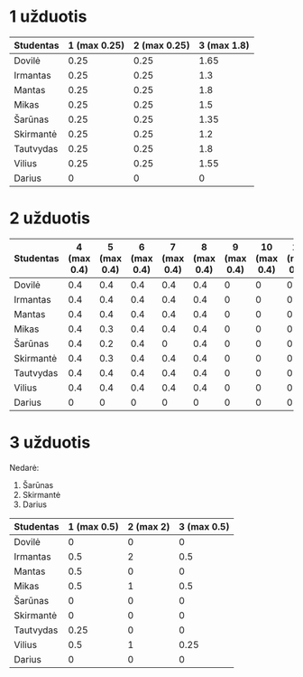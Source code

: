 # 1 užduotis
| Studentas | 1 (max 0.25) | 2 (max 0.25) | 3 (max 1.8) |
|-----------|-------------|-----------|-------------|
| Dovilė    |   0.25      |    0.25   |     1.65    |
| Irmantas  |   0.25      |    0.25   |     1.3     |
| Mantas    |   0.25      |    0.25   |     1.8     |
| Mikas     |   0.25      |    0.25   |     1.5     |
| Šarūnas   |   0.25      |    0.25   |     1.35    |
| Skirmantė |   0.25      |    0.25   |     1.2     |
| Tautvydas |   0.25      |    0.25   |     1.8     |
| Vilius    |   0.25      |    0.25   |     1.55    |
| Darius    |   0         |    0      |     0       |

# 2 užduotis 
| Studentas | 4 (max 0.4) | 5 (max 0.4) | 6 (max 0.4) | 7 (max 0.4) | 8 (max 0.4) | 9 (max 0.4) | 10 (max 0.4) | 11 (max 0.4) | 12 (max 0.4) | 13 (max 0.4) | 14 (max 0.4) | 15 (max 0.4) | 16 (max 0.4) |
|-----------|-------------|-----------  |-------------|-------------|-------------|-------------|-------------|-------------|-------------|-------------|-------------|-------------|-------------|
| Dovilė    | 0.4         | 0.4         | 0.4         | 0.4         | 0.4         | 0           | 0           | 0           | 0           | 0           | 0           | 0           | 0           |
| Irmantas  | 0.4         | 0.4         | 0.4         | 0.4         | 0.4         | 0           | 0           | 0           | 0           | 0           | 0           | 0           | 0           |
| Mantas    | 0.4         | 0.4         | 0.4         | 0.4         | 0.4         | 0           | 0           | 0           | 0           | 0           | 0           | 0           | 0           |
| Mikas     | 0.4         | 0.3         | 0.4         | 0.4         | 0.4         | 0           | 0           | 0           | 0           | 0           | 0           | 0           | 0           |
| Šarūnas   | 0.4         | 0.2         | 0.4         | 0           | 0.4         | 0           | 0           | 0           | 0           | 0           | 0           | 0           | 0           |
| Skirmantė | 0.4         | 0.3         | 0.4         | 0.4         | 0.4         | 0           | 0           | 0           | 0           | 0           | 0           | 0           | 0           |
| Tautvydas | 0.4         | 0.4         | 0.4         | 0.4         | 0.4         | 0           | 0           | 0           | 0           | 0           | 0           | 0           | 0           |
| Vilius    | 0.4         | 0.4         | 0.4         | 0.4         | 0.4         | 0           | 0           | 0           | 0           | 0           | 0           | 0           | 0           |
| Darius    | 0           | 0           | 0           |  0          | 0           | 0           | 0           | 0           | 0           | 0           | 0           | 0           | 0           |

# 3 užduotis 
Nedarė:
1. Šarūnas
2. Skirmantė
3. Darius

| Studentas | 1 (max 0.5) | 2 (max 2) | 3 (max 0.5) |
|-----------|-------------|-----------|-------------|
| Dovilė    | 0           | 0         | 0           |
| Irmantas  | 0.5         | 2         | 0.5         |
| Mantas    | 0.5         | 0         | 0           |
| Mikas     | 0.5         | 1         | 0.5         |
| Šarūnas   | 0           | 0         | 0           |
| Skirmantė | 0           | 0         | 0           |
| Tautvydas | 0.25        | 0         | 0           |
| Vilius    | 0.5         | 1         | 0.25        |
| Darius    |  0          | 0         | 0           |